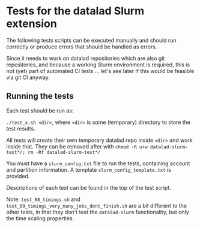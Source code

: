# Tests for the datalad Slurm extension

The following tests scripts can be executed manually and should run correctly or produce errors that should be handled as errors.

Since it needs to work on datalad repositories which are also git repositories, and because a working Slurm environment is required, this is not (yet) part of automated CI tests ... let's see later if this would be feasible via git CI anyway.

## Running the tests

Each test should be run as:

`./test_x.sh <dir>`, where `<dir>` is some (temporary) directory to store the test results.

All tests will create their own temporary datalad repo inside `<dir>` and work inside that. They can be removed after with `chmod -R u+w datalad-slurm-test*/; rm -Rf datalad-slurm-test*/`

You must have a `slurm_config.txt` file to run the tests, containing account and partition information. A template `slurm_config_template.txt` is provided.

Descriptions of each test can be found in the top of the test script. 

Note: `test_08_timings.sh` and `test_09_timings_very_many_jobs_dont_finish.sh` are a bit different to the other tests, in that they don't test the `datalad-slurm` functionality, but only the time scaling properties. 

